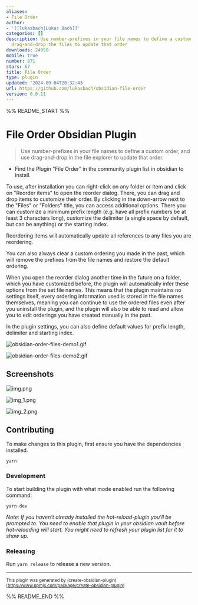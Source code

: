```yaml
---
aliases:
- File Order
author:
- '[[lukasbach|Lukas Bach]]'
categories: []
description: Use number-prefixes in your file names to define a custom order, and
  drag-and-drop the files to update that order
downloads: 24958
mobile: true
number: 871
stars: 67
title: File Order
type: plugin
updated: '2024-09-04T20:32:43'
url: https://github.com/lukasbach/obsidian-file-order
version: 0.0.11
---
```


%% README_START %%

# File Order Obsidian Plugin

> Use number-prefixes in your file names to define a custom order, and use drag-and-drop in the file explorer to update that order.

- Find the Plugin "File Order" in the community plugin list in obsidian to install.

To use, after installation you can right-click on any folder or item and click
on "Reorder items" to open the reorder dialog. There, you can drag and drop items
to customize their order. By clicking in the down-arrow next to the "Files" or "Folders"
title, you can access additional options. There you can customize a minimum prefix length
(e.g. have all prefix numbers be at least 3 characters long), customize the delimiter
(a single space by default, but can be anything) or the starting index.

Reordering items will automatically update all references to any files you are reordering.

You can also always clear a custom ordering you made in the past, which will remove the 
prefixes from the file names and restore the default ordering.

When you open the reorder dialog another time in the future on a folder, which you have
customized before, the plugin will automatically infer these options from the set file names.
This means that the plugin maintains no settings itself, every ordering information used
is stored in the file names themselves, meaning you can continue to use the ordered files even
after you uninstall the plugin, and the plugin will also be able to read and allow you to edit
orderings you have created manually in the past.

In the plugin settings, you can also define default values for prefix length, delimiter and
starting index.

![obsidian-order-files-demo1.gif](https://raw.githubusercontent.com/lukasbach/obsidian-file-order/HEAD/obsidian-order-files-demo1.gif)

![obsidian-order-files-demo2.gif](https://raw.githubusercontent.com/lukasbach/obsidian-file-order/HEAD/obsidian-order-files-demo2.gif)

## Screenshots

![img.png](https://raw.githubusercontent.com/lukasbach/obsidian-file-order/HEAD/img.png)

![img_1.png](https://raw.githubusercontent.com/lukasbach/obsidian-file-order/HEAD/img_1.png)

![img_2.png](https://raw.githubusercontent.com/lukasbach/obsidian-file-order/HEAD/img_2.png)

## Contributing

To make changes to this plugin, first ensure you have the dependencies installed.

```
yarn
```

### Development

To start building the plugin with what mode enabled run the following command:

```
yarn dev
```

_Note: If you haven't already installed the hot-reload-plugin you'll be prompted to. You need to enable that plugin in your obsidian vault before hot-reloading will start. You might need to refresh your plugin list for it to show up._

### Releasing

Run `yarn release` to release a new version.

---

<sub>This plugin was generated by (create-obsidian-plugin)[https://www.npmjs.com/package/create-obsidian-plugin]</sub>


%% README_END %%